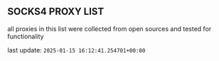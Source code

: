 ## SOCKS4 PROXY LIST

all proxies in this list were collected from open sources and tested for functionality

last update: `2025-01-15 16:12:41.254701+00:00`